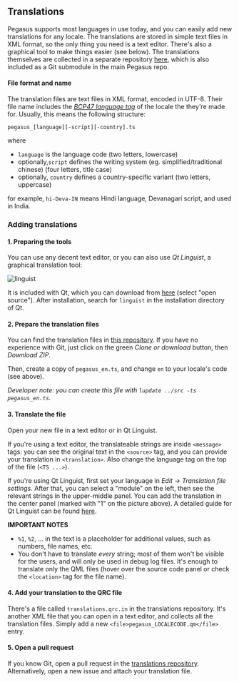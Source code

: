 ## Translations

Pegasus supports most languages in use today, and you can easily add new translations for any locale. The translations are stored in simple text files in XML format, so the only thing you need is a text editor. There's also a graphical tool to make things easier (see below). The translations themselves are collected in a separate repository [here](https://github.com/mmatyas/pegasus-frontend-translations), which is also included as a Git submodule in the main Pegasus repo.


#### File format and name

The translation files are text files in XML format, encoded in UTF-8. Their file name includes the [*BCP47 language tag*](https://en.wikipedia.org/wiki/IETF_language_tag#Syntax_of_language_tags) of the locale the they're made for. Usually, this means the following structure:

```
pegasus_[language][-script][-country].ts
```

where

- `language` is the language code (two letters, lowercase)
- optionally,`script` defines the writing system (eg. simplified/traditional chinese) (four letters, title case)
- optionally, `country` defines a country-specific variant (two letters, uppercase)

for example, `hi-Deva-IN` means Hindi language, Devanagari script, and used in India.


### Adding translations

#### 1. Preparing the tools

You can use any decent text editor, or you can also use *Qt Linguist*, a graphical translation tool:

![linguist](https://doc.qt.io/qt-5/images/linguist-linguist.png )

It is included with Qt, which you can download from [here](https://info.qt.io/download-qt-for-application-development) (select "open source"). After installation, search for `linguist` in the installation directory of Qt.

#### 2. Prepare the translation files

You can find the translation files in [this repository](https://github.com/mmatyas/pegasus-frontend-translations). If you have no experience with Git, just click on the green *Clone or download* button, then *Download ZIP*.

Then, create a copy of `pegasus_en.ts`, and change `en` to your locale's code (see above).

*Developer note: you can create this file with `lupdate ../src -ts pegasus_en.ts`.*

#### 3. Translate the file

Open your new file in a text editor or in Qt Linguist.

If you're using a text editor, the translateable strings are inside `<message>` tags: you can see the original text in the `<source>` tag, and you can provide your translation in `<translation>`. Also change the language tag on the top of the file (`<TS ...>`).

If you're using Qt Linguist, first set your language in *Edit -> Translation file settings*. After that, you can select a "module" on the left, then see the relevant strings in the upper-middle panel. You can add the translation in the center panel (marked with "1" on the picture above). A detailed guide for Qt Linguist can be found [here](https://doc.qt.io/qt-5/linguist-translators.html).

**IMPORTANT NOTES**

- `%1`, `%2`, ... in the text is a placeholder for additional values, such as numbers, file names, etc.
- You don't have to translate *every* string; most of them won't be visible for the users, and will only be used in debug log files. It's enough to translate only the QML files (hover over the source code panel or check the `<location>` tag for the file name).

#### 4. Add your translation to the QRC file

There's a file called `translations.qrc.in` in the translations repository. It's another XML file that you can open in a text editor, and collects all the translation files. Simply add a new `<file>pegasus_LOCALECODE.qm</file>` entry.

#### 5. Open a pull request

If you know Git, open a pull request in the [translations repository](https://github.com/mmatyas/pegasus-frontend-translations). Alternatively, open a new issue and attach your translation file.
